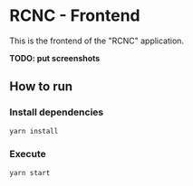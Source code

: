 # RCNC - Frontend


This is the frontend of the "RCNC" application.

**TODO: put screenshots**

## How to run

### Install dependencies

```sh
yarn install
```

### Execute

```sh
yarn start
```
